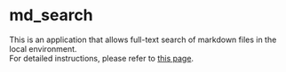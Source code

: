 # md_search
This is an application that allows full-text search of markdown files in the local environment.  
For detailed instructions, please refer to [this page](https://zatsugaku-engineer.com/python/md-search/).